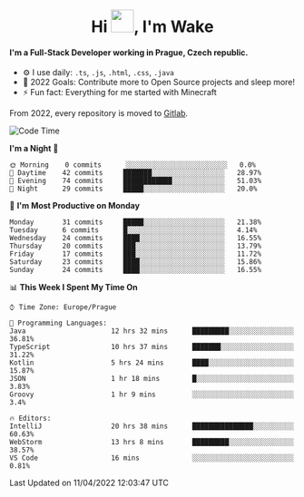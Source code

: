 <h1 align="center">Hi <img src="https://raw.githubusercontent.com/MrWakeCZ/MrWakeCZ/master/Hi.gif" width="40px" />, I'm Wake</h1>

#### I'm a Full-Stack Developer working in Prague, Czech republic.
- ⚙️ I use daily: `.ts`, `.js`, `.html`, `.css`, `.java`
- 🥅 2022 Goals: Contribute more to Open Source projects and sleep more!
- ⚡ Fun fact: Everything for me started with Minecraft

From 2022, every repository is moved to [Gitlab](https://gitlab.com/kraljoseff).

<!--START_SECTION:waka-->
![Code Time](http://img.shields.io/badge/Code%20Time-2%2C302%20hrs%2010%20mins-blue)

**I'm a Night 🦉** 

```text
🌞 Morning    0 commits      ░░░░░░░░░░░░░░░░░░░░░░░░░   0.0% 
🌆 Daytime    42 commits     ███████░░░░░░░░░░░░░░░░░░   28.97% 
🌃 Evening    74 commits     ████████████░░░░░░░░░░░░░   51.03% 
🌙 Night      29 commits     █████░░░░░░░░░░░░░░░░░░░░   20.0%

```
📅 **I'm Most Productive on Monday** 

```text
Monday       31 commits     █████░░░░░░░░░░░░░░░░░░░░   21.38% 
Tuesday      6 commits      █░░░░░░░░░░░░░░░░░░░░░░░░   4.14% 
Wednesday    24 commits     ████░░░░░░░░░░░░░░░░░░░░░   16.55% 
Thursday     20 commits     ███░░░░░░░░░░░░░░░░░░░░░░   13.79% 
Friday       17 commits     ███░░░░░░░░░░░░░░░░░░░░░░   11.72% 
Saturday     23 commits     ████░░░░░░░░░░░░░░░░░░░░░   15.86% 
Sunday       24 commits     ████░░░░░░░░░░░░░░░░░░░░░   16.55%

```


📊 **This Week I Spent My Time On** 

```text
⌚︎ Time Zone: Europe/Prague

💬 Programming Languages: 
Java                     12 hrs 32 mins      █████████░░░░░░░░░░░░░░░░   36.81% 
TypeScript               10 hrs 37 mins      ███████░░░░░░░░░░░░░░░░░░   31.22% 
Kotlin                   5 hrs 24 mins       ████░░░░░░░░░░░░░░░░░░░░░   15.87% 
JSON                     1 hr 18 mins        █░░░░░░░░░░░░░░░░░░░░░░░░   3.83% 
Groovy                   1 hr 9 mins         ░░░░░░░░░░░░░░░░░░░░░░░░░   3.4%

🔥 Editors: 
IntelliJ                 20 hrs 38 mins      ███████████████░░░░░░░░░░   60.63% 
WebStorm                 13 hrs 8 mins       █████████░░░░░░░░░░░░░░░░   38.57% 
VS Code                  16 mins             ░░░░░░░░░░░░░░░░░░░░░░░░░   0.81%

```


 Last Updated on 11/04/2022 12:03:47 UTC
<!--END_SECTION:waka-->
